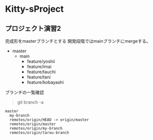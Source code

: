 # Kitty-sProject
## プロジェクト演習2
完成形をmasterブランチとする
開発段階ではmainブランチにmergeする。

               
- master
  - main
    - feature/yoshii
    - feature/imai
    - feature/tauchi
    - feature/tani
    - feature/kobayashi

ブランチの一覧確認
> git branch -a
```
master
  my-branch
  remotes/origin/HEAD -> origin/master
  remotes/origin/master
  remotes/origin/my-branch
  remotes/origin/tarou-branch
```
